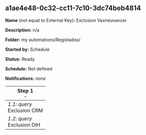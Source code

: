 ## a1ae4e48-0c32-cc11-7c10-3dc74beb4814

**Name** (not equal to External Key)**:** Exclusion Vaxneuvancer

**Description:** n/a

**Folder:** my automations/Registados/

**Started by:** Schedule

**Status:** Ready

**Schedule:** Not defined

**Notifications:** _none_


| Step 1<br>_<small>-</small>_ |
| --- |
| _1.1: query_<br>Exclusion CRM |
| _1.2: query_<br>Exclusion DIH |
